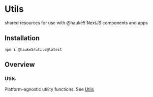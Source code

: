 # Utils
shared resources for use with @hauke5 NextJS components and apps

## Installation
`npm i @hauke5/utils@latest`

## Overview
### Utils
Platform-agnostic utility functions. See [Utils]()

